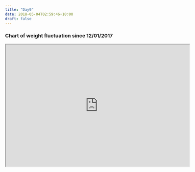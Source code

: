 ```yaml
---
title: "Day9"
date: 2018-05-04T02:59:46+10:00
draft: false
---
```

### Chart of weight fluctuation since 12/01/2017
<iframe width="600" height="400" src="https://docs.google.com/spreadsheets/d/e/2PACX-1vQOs1dxl9VAvR2dOYJJCVBEqylXB-EF4P3gtAZN3xxpayUHxkGtvja4dOruKksMtyw_6ujjdy8uy2nL/pubchart?oid=1716151312&amp;format=interactive"></iframe>
